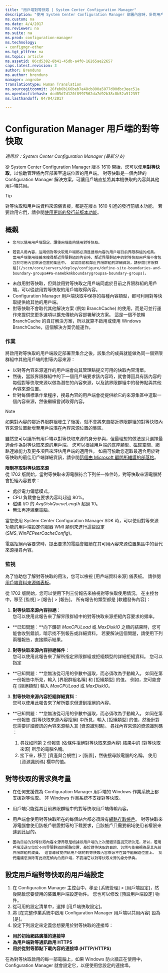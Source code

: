 ```yaml
---
title: "用戶端對等快取 | System Center Configuration Manager"
description: "使用 System Center Configuration Manager 部署內容時，針對用戶端內容來源位置使用對等快取。"
ms.custom: na
ms.date: 4/4/2017
ms.reviewer: na
ms.suite: na
ms.prod: configuration-manager
ms.technology:
- configmgr-other
ms.tgt_pltfrm: na
ms.topic: article
ms.assetid: 86cd5382-8b41-45db-a4f0-16265ae22657
caps.latest.revision: 3
author: Brenduns
ms.author: brenduns
manager: angrobe
translationtype: Human Translation
ms.sourcegitcommit: 26feb0b166beb7e48cb800a5077d00dbc3eec51a
ms.openlocfilehash: dcd05d7d120f8997562da7d92b38c8b52a512357
ms.lasthandoff: 04/04/2017

---
```


# <a name="peer-cache-for-configuration-manager-clients"></a>Configuration Manager 用戶端的對等快取

*適用於：System Center Configuration Manager (最新分支)*

從 System Center Configuration Manager 版本 1610 開始，您可以使用**對等快取**，以協助管理將內容部署至遠端位置的用戶端。 對等快取是一個內建的 Configuration Manager 解決方案，可讓用戶端直接將其本機快取的內容與其他用戶端共用。   

> [!TIP]  
> 對等快取和用戶端資料來源儀表板，都是在版本 1610 引進的發行前版本功能。 若要啟用它們，請參閱[使用更新的發行前版本功能](/sccm/core/servers/manage/pre-release-features)。

## <a name="overview"></a>概觀
 -     您可以使用用戶端設定，讓使用端能夠使用對等快取。
 -     若要共用內容，這兩個對等快取用戶端都必須是搜尋內容的用戶端目前界限群組的成員。 當用戶端使用後援來搜尋鄰近界限群組的內容時，鄰近界限群組中的對等快取用戶端不會包含於可用內容來源位置的集區中。 如需目前和鄰近界限群組的詳細資訊，請參閱[界限群組](/sccm/core/servers/deploy/configure/define-site-boundaries-and-boundary-groups##a-namebkmkboundarygroupsa-boundary-groups)。
 - 未啟用對等快取，但與啟用對等快取之用戶端同處於目前之界限群組的用戶端，可以從啟用對等快取的用戶端取得內容。  
 - Configuration Manager 用戶端快取中保存的每種內容類型，都可利用對等快取提供給其他的用戶端。
 -    對等快取不會取代其他解決方案 (例如 BranchCache) 的使用，而是可並行運作來提供您更多選項以擴充傳統內容部署解決方案。 這是一個不依賴 BranchCache 的自訂解決方案，所以就算不啟用或使用 Windows BranchCache，這個解決方案仍能運作。

### <a name="operations"></a>作業

將啟用對等快取的用戶端設定部署至集合之後，該集合的成員就能做為同一個界限群組中其他用戶端的對等內容來源：
 -    以對等內容來源運作的用戶端會向其管理點提交可用的快取內容清單。
 -    然後，當該界限群組中的下一個用戶端要求該內容時，就會傳回具有該內容的每個對等快取來源以做為潛在的內容來源，以及該界限群組中的發佈點與其他內容來源位置。
 -    針對每個標準作業程序，搜尋內容的用戶端會從提供給它的來源集區中選取一個內容來源，然後繼續嘗試取得內容。

> [!NOTE]
> 如果對內容的鄰近界限群組發生了後援，就不會將來自鄰近界限群組的對等快取內容來源位置新增至用戶端潛在內容來源位置的集區。  


雖然您可以讓所有用戶端以對等快取來源的身分參與，但最理想的做法是只選擇最適合作為對等快取來源的用戶端。  您可以根據用戶端的底座類型、磁碟空間、網路連線能力及更多項目來評估用戶端的適用性。 如需可協助您選取最適合用於對等快取的最佳用戶端詳細資訊，請參閱[這個由 Microsoft 顧問所維護的部落格](https://blogs.technet.microsoft.com/setprice/2016/06/29/pe-peer-cache-custom-reporting-examples/)。

**限制存取對等快取來源**  
從 1702 版開始，當對等快取來源電腦符合下列任一條件時，對等快取來源電腦將會拒絕內容要求︰  
  -  處於電力偏低模式。
  -  CPU 負載會在要求內容時超過 80%。
  -  磁碟 I/O 的 *AvgDiskQueueLength* 超過 10。
  -  無法再連線至電腦。   

當您使用 System Center Configuration Manager SDK 時，可以使用對等來源功能的用戶端設定伺服器 WMI 類別來進行這些設定 (*SMS_WinPEPeerCacheConfig*)。

電腦拒絕內容要求時，提出要求的電腦會繼續在其可用內容來源位置集區中的替代來源搜尋內容。   



### <a name="monitoring"></a>監視   
為了協助您了解對等快取的用法，您可以檢視 [用戶端資料來源] 儀表板。 請參閱[用戶端資料來源儀表板](/sccm/core/servers/deploy/configure/monitor-content-you-have-distributed#client-data-sources-dashboard)。

從 1702 版開始，您可以使用下列三份報告來檢視對等快取使用情況。 在主控台中，移至 [監視] >  [報告] > [報告]。 所有報告的類型都是 [軟體發佈內容]：
1.  **對等快取來源內容拒絕**：  
您可以使用此報告來了解界限群組中的對等快取來源拒絕內容要求的頻率。
 - **已知問題︰**向下鑽研 *MaxCPULoad* 或 *MaxDiskIO* 之類的結果時，您可能會收到錯誤，暗示找不到報告或詳細資料。 若要解決這個問題，請使用下列兩種報告，直接顯示結果。

2. **對等快取來源內容拒絕條件**：  
您可以使用此報告來了解所指定界限群組或拒絕類型的詳細拒絕資料。 您可以指定

  - **已知問題︰**您無法從可用的參數中選取，而必須改為手動輸入。 如同在第一份報告中所見，輸入 [界限群組名稱] 和 [拒絕類型] 的值。 例如，您可能會在 [拒絕類型] 輸入 *MaxCPULoad* 或 *MaxDiskIO*。

3. **對等快取來源內容拒絕詳細資料**：   
  您可以使用此報告來了解所要求但遭到拒絕的內容。

 - **已知問題︰**您無法從可用的參數中選取，而必須改為手動輸入。 如同在第一份報告 (對等快取來源內容拒絕) 中所見，輸入 [拒絕類型] 的值，然後針對您需要詳細資訊的內容來源輸入其 [資源識別碼]。  尋找內容來源的資源識別碼︰  

    1. 尋找如同第 2 份報告 (依條件拒絕對等快取來源內容) 結果中的 [對等快取來源] 所示的電腦名稱。  
    2. 接下來，移至 [資產與合規性] > [裝置]，然後搜尋該電腦的名稱。 使用 [資源識別碼] 欄中的值。  


## <a name="requirements-and-considerations-for-peer-cache"></a>對等快取的需求與考量
-   在任何支援做為 Configuration Manager 用戶端的 Windows 作業系統上都支援對等快取。 非 Windows 作業系統不支援對等快取。

-   用戶端只能從其目前界限群組中的對等快取用戶端傳輸內容。

-   用戶端會使用對等快取所在的每個站台都必須設有[網路存取帳戶](/sccm/core/plan-design/hierarchy/manage-accounts-to-access-content#a-namebkmknaaa-network-access-account)。 對等快取來源電腦會使用該帳戶驗證對等的下載要求，且該帳戶只需要網域使用者權限來達到此目的。

-     因為目前的對等快取內容來源界限是根據該用戶端的上次硬體清查提交所決定，所以，若用戶端漫遊至位於不同界限群組的網路位置，基於對等快取的目的，仍然可能被視為是其先前界限群組的成員。 這會導致提供給用戶端的對等快取內容來源不在其中繼網路位置上。 我們建議您排除有此設定傾向的用戶端，不要讓它以對等快取來源的身分參與。

## <a name="to-configure-client-peer-cache-client-settings"></a>設定用戶端對等快取的用戶端設定
1.    在 Configuration Manager 主控台中，移至 [系統管理] > [用戶端設定]，然後開啟您要使用的裝置用戶端設定物件。 您也可以修改 [預設用戶端設定] 物件。
2.    從可用的設定清單中，選擇 [用戶端快取設定]。
3.    將 [在完整作業系統中啟用 Configuration Manager 用戶端以共用內容] 設為 [是]。
4.    設定下列設定來定義您想要用於對等快取的連接埠：  
  -  **用於初始網路廣播的連接埠**
  -  **為用戶端對等通訊啟用 HTTPS**
  -  **用於從對等節點下載內容的連接埠 (HTTP/HTTPS)**

在為對等快取啟用的每一部電腦上，如果 Windows 防火牆正在使用中，Configuration Manager 就會設定它，以便使用您設定的連接埠。

